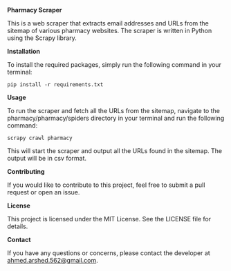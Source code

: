 **Pharmacy Scraper**

This is a web scraper that extracts email addresses and URLs from the sitemap of various pharmacy websites. The scraper is written in Python using the Scrapy library.

**Installation**

To install the required packages, simply run the following command in your terminal:

```pip install -r requirements.txt```

**Usage**

To run the scraper and fetch all the URLs from the sitemap, navigate to the pharmacy/pharmacy/spiders directory in your terminal and run the following command:

```scrapy crawl pharmacy```

This will start the scraper and output all the URLs found in the sitemap. The output will be in csv format.

**Contributing**

If you would like to contribute to this project, feel free to submit a pull request or open an issue.

**License**

This project is licensed under the MIT License. See the LICENSE file for details.

**Contact**

If you have any questions or concerns, please contact the developer at ahmed.arshed.562@gmail.com.
